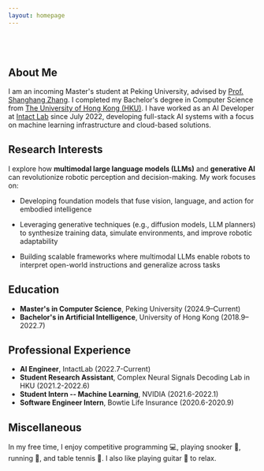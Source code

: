 ```yaml
---
layout: homepage
---
```


<h1 id="about-me"></h1>

<h2 style="margin: 80px 0px 10px;"></h2>

## About Me

I am an incoming Master's student at Peking University, advised by [Prof. Shanghang Zhang](https://www.shanghangzhang.com/). I completed my Bachelor's degree in Computer Science from [The University of Hong Kong (HKU)](https://hku.hk/). I have worked as an AI Developer at [Intact Lab](https://intactlab.ca/hong-kong/) since July 2022, developing full-stack AI systems with a focus on machine learning infrastructure and cloud-based solutions.

## Research Interests

I explore how **multimodal large language models (LLMs)** and **generative AI** can revolutionize robotic perception and decision-making. My work focuses on:

- Developing foundation models that fuse vision, language, and action for embodied intelligence

- Leveraging generative techniques (e.g., diffusion models, LLM planners) to synthesize training data, simulate environments, and improve robotic adaptability

- Building scalable frameworks where multimodal LLMs enable robots to interpret open-world instructions and generalize across tasks

## Education

- **Master's in Computer Science**, Peking University (2024.9–Current)
- **Bachelor's in Artificial Intelligence**, University of Hong Kong (2018.9–2022.7)

## Professional Experience

- **AI Engineer**, IntactLab (2022.7-Current)
- **Student Research Assistant**, Complex Neural Signals Decoding Lab in HKU (2021.2-2022.6)
- **Student Intern -- Machine Learning**, NVIDIA (2021.6-2022.1)
- **Software Engineer Intern**, Bowtie Life Insurance (2020.6-2020.9)

## Miscellaneous

In my free time, I enjoy competitive programming 💻, playing snooker 🎱, running 🏃, and table tennis 🏓. I also like playing guitar 🎸 to relax.
